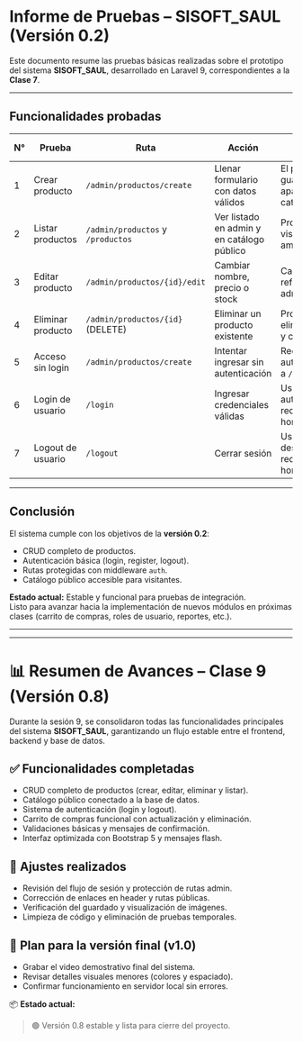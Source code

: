 # Informe de Pruebas – SISOFT_SAUL (Versión 0.2)

Este documento resume las pruebas básicas realizadas sobre el prototipo del sistema **SISOFT_SAUL**, desarrollado en Laravel 9, correspondientes a la **Clase 7**.

---

## Funcionalidades probadas

| N° | Prueba | Ruta | Acción | Resultado esperado | Resultado obtenido | Estado |
|----|--------|------|--------|--------------------|--------------------|--------|
| 1  | Crear producto | `/admin/productos/create` | Llenar formulario con datos válidos | El producto se guarda en DB y aparece en el catálogo público | Funciona correctamente | ✅ |
| 2  | Listar productos | `/admin/productos` y `/productos` | Ver listado en admin y en catálogo público | Productos visibles en ambas vistas | Funciona correctamente | ✅ |
| 3  | Editar producto | `/admin/productos/{id}/edit` | Cambiar nombre, precio o stock | Cambios reflejados en admin y catálogo | Funciona correctamente | ✅ |
| 4  | Eliminar producto | `/admin/productos/{id}` (DELETE) | Eliminar un producto existente | Producto eliminado en DB y catálogo | Funciona correctamente | ✅ |
| 5  | Acceso sin login | `/admin/productos/create` | Intentar ingresar sin autenticación | Redirige automáticamente a `/login` | Funciona correctamente | ✅ |
| 6  | Login de usuario | `/login` | Ingresar credenciales válidas | Usuario autenticado y redirigido al home | Funciona correctamente | ✅ |
| 7  | Logout de usuario | `/logout` | Cerrar sesión | Usuario deslogueado y redirigido al home | Funciona correctamente | ✅ |

---

## Conclusión
El sistema cumple con los objetivos de la **versión 0.2**:  
- CRUD completo de productos.  
- Autenticación básica (login, register, logout).  
- Rutas protegidas con middleware `auth`.  
- Catálogo público accesible para visitantes.  

 **Estado actual:** Estable y funcional para pruebas de integración.  
Listo para avanzar hacia la implementación de nuevos módulos en próximas clases (carrito de compras, roles de usuario, reportes, etc.).

---

---

# 📊 Resumen de Avances – Clase 9 (Versión 0.8)

Durante la sesión 9, se consolidaron todas las funcionalidades principales del sistema **SISOFT_SAUL**, garantizando un flujo estable entre el frontend, backend y base de datos.

## ✅ Funcionalidades completadas
- CRUD completo de productos (crear, editar, eliminar y listar).  
- Catálogo público conectado a la base de datos.  
- Sistema de autenticación (login y logout).  
- Carrito de compras funcional con actualización y eliminación.  
- Validaciones básicas y mensajes de confirmación.  
- Interfaz optimizada con Bootstrap 5 y mensajes flash.  

## 🧩 Ajustes realizados
- Revisión del flujo de sesión y protección de rutas admin.  
- Corrección de enlaces en header y rutas públicas.  
- Verificación del guardado y visualización de imágenes.  
- Limpieza de código y eliminación de pruebas temporales.  

## 📅 Plan para la versión final (v1.0)
- Grabar el video demostrativo final del sistema.  
- Revisar detalles visuales menores (colores y espaciado).  
- Confirmar funcionamiento en servidor local sin errores.  

📦 **Estado actual:**  
> 🟢 Versión 0.8 estable y lista para cierre del proyecto.
